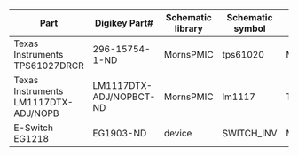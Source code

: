 | Part | Digikey Part# | Schematic library | Schematic symbol | Footprint library | Footprint |
| --- | --- | --- | --- | --- | --- |
| Texas Instruments TPS61027DRCR | 296-15754-1-ND | MornsPMIC | tps61020 | Morn_SMD_NoLeads | S-PVSON-N10 |
| Texas Instruments LM1117DTX-ADJ/NOPB | LM1117DTX-ADJ/NOPBCT-ND | MornsPMIC | lm1117 | TO_SOT_Packages_SMD | TO-252-2Lead |
| E-Switch EG1218 | EG1903-ND | device | SWITCH_INV | Morn_Mechanical | EG1218 |